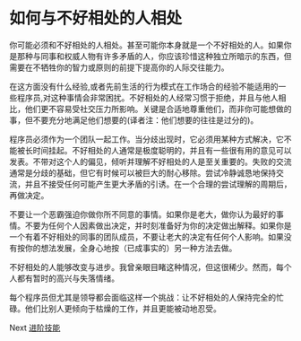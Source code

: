 # 如何与不好相处的人相处

你可能必须和不好相处的人相处。甚至可能你本身就是一个不好相处的人。如果你是那种与同事和权威人物有许多矛盾的人，你应该珍惜这种独立所暗示的东西，但需要在不牺牲你的智力或原则的前提下提高你的人际交往能力。

在这方面没有什么经验,或者先前生活的行为模式在工作场合的经验不能适用的一些程序员,对这种事情会非常困扰。不好相处的人经常习惯于拒绝，并且与他人相比，他们更不容易受社交压力所影响。关键是合适地尊重他们，而非你可能想做的事，但不要充分地满足他们想要的(译者注：他们想要的往往是过分的)。

程序员必须作为一个团队一起工作。当分歧出现时，它必须用某种方式解决，它不能被长时间挂起。不好相处的人通常是极度聪明的，并且有一些很有用的意见可以发表。不带对这个人的偏见，倾听并理解不好相处的人是至关重要的。失败的交流通常是分歧的基础，但它有时候可以被巨大的耐心移除。尝试冷静诚恳地保持交流，并且不接受任何可能产生更大矛盾的引诱。在一个合理的尝试理解的周期后，再做决定。

不要让一个恶霸强迫你做你所不同意的事情。如果你是老大，做你认为最好的事情。不要为任何个人因素做出决定，并时刻准备好为你的决定做出解释。如果你是一个有着不好相处的同事的团队成员，不要让老大的决定有任何个人影响。如果没有按你的想法发展，全身心地按（已成事实的）另一种方法去做。

不好相处的人能够改变与进步。我曾亲眼目睹这种情况，但这很稀少。然而，每个人都有暂时的高兴与失落情绪。

每个程序员但尤其是领导都会面临这样一个挑战：让不好相处的人保持完全的忙碌。他们比别人更倾向于枯燥的工作，并且更能被动地忍受。

Next [进阶技能](../../2-Intermediate)
